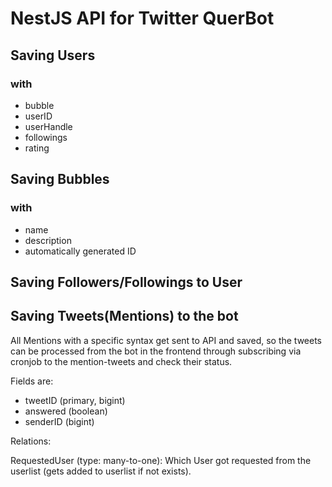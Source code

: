 # NestJS API for Twitter QuerBot

## Saving Users

### with

* bubble
* userID
* userHandle
* followings
* rating

## Saving Bubbles

### with

* name
* description
* automatically generated ID

## Saving Followers/Followings to User

## Saving Tweets(Mentions) to the bot

All Mentions with a specific syntax get sent to API and saved, so the tweets can be processed from the bot in the frontend through subscribing via cronjob to the mention-tweets and check their status.

Fields are:

* tweetID (primary, bigint)
* answered (boolean)
* senderID (bigint)

Relations:

RequestedUser (type: many-to-one): Which User got requested from the userlist (gets added to userlist if not exists).
